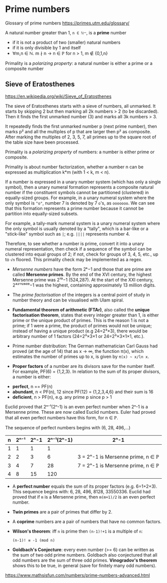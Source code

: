 # Prime numbers

Glossary of prime numbers
https://primes.utm.edu/glossary/


A natural number greater than 1, `n ∈ ℕᐩᐩ`, is a **prime** number
- if it is not a product of two (smaller) natural numbers
- if it is only divisible by 1 and itself
- ∀m,n ∈ ℕ. m ∤ n -> n ∈ ℙ    for n > 1, m ∉ {0,1,n}

Primality is a *polarizing property*: a natural number is either a prime or a composite number 



## Sieve of Eratosthenes

https://en.wikipedia.org/wiki/Sieve_of_Eratosthenes

The sieve of Eratosthenes starts with a sieve of numbers, all unmarked. It starts by skipping 2 but then marking all 2k numbers > 2 (to be discarded). Then it finds the first unmarked number (3) and marks all 3k numbers > 3.

It repeatedly finds the first unmarked number p (next prime number), then marks p² and all the multiples of p that are larger then p² as composite. After marking the multiples of 2, 3, 5, 7, all primes up to the square root of the table size have been processed.


Primality is a *polarizing property* of numbers: a number is either prime or composite.

Primality is about number factorization, whether a number n can be expressed as multiplication k*m (with 1 < k, m < n).

If a number is expressed in a unary number system (which has only a single symbol), then a unary numeral formation represents a composite natural number if the constituent symbols cannot be partitioned (clustered) in equally-sized groups. For example, in a unary numeral system where the only symbol is `"o"`, number 7 is denoted by 7 `o`'s, as `ooooooo`. We can see that this formation represents a prime number because it cannot be partition into equally-sized subsets.


For example, a tally-mark numeral system is a unary numeral system where the only symbol is usually denoted by a "tally", which is a bar-like or a "stick-like" symbol such as `|`; e.g. `||||` represents number 4.


Therefore, to see whether a number is prime, convert it into a unary numeral representation, then check if a sequence of the symbol can be clustered into equal groups of 2; if not, check for groups of 3, 4, 5, etc., up to `√n` floored. This primality check may be implemented as a regex.



* *Mersenne numbers* have the form 2ᵏ−1 and those that are prime are called **Mersenne primes**. By the end of the XVI century, the highest Mersenne prime was 2¹⁹−1 (524,287). At the start of the XXI century, 2⁴²¹¹²⁶⁰⁹−1 was the highest, containing approximately 13 million digits.

* The *prime factorisation* of the integers is a central point of study in number theory and can be visualised with Ulam spiral.

* **Fundamental theorem of arithmetic (FTAr)**, also called the **unique factorisation theorem**, states that every integer greater than 1, is either prime or the unique product of primes. This is the reason 1 is not a prime; if 1 were a prime, the product of primes would not be unique; instead of having a unique product (e.g 24=2³×3), there would be arbitrary number of 1 factors (24=2³×3×1 or 24=2³×3×1×1, etc.).

* Prime number distribution: The German mathematician Carl Gauss had proved (at the age of 14) that as x → ∞, the function π(x), which estimates the number of primes up to x, is given by `π(x) ~ x/ln x`.

* **Proper factors** of a number are its divisors save for the number itself. For example, PF(6) = {1,2,3}. In relation to the sum of its proper divisors, a number is either:
- **perfect**, n == PF(n)
- **abundant**, n < PF(n), 12 since PF(12) = {1,2,3,4,6} and their sum is 16
- **deficient**, n > PF(n), e.g. any prime p since p > 1


Euclid proved that 2ⁿ⁻¹(2ⁿ-1) is an even perfect number when 2ⁿ-1 is a Mersenne prime. These are now called Euclid numbers. Euler had proved that all even perfect numbers have this form, for n ∈ ℙ.

The sequence of perfect numbers begins with (6, 28, 496,...)

n | 2ⁿ⁻¹ | 2ⁿ-1 | 2ⁿ⁻¹(2ⁿ-1) | 2ⁿ-1
--|------|------|------------|----------
1 | 1    | 1    |   1        | 
2 | 2    | 3    |   6        | 3 = 2ⁿ-1 is Mersenne prime, n ∈ ℙ
3 | 4    | 7    |  28        | 7 = 2ⁿ-1 is Mersenne prime, n ∈ ℙ
4 | 8    | 15   | 120        | 



* A **perfect number** equals the sum of its proper factors (e.g. 6=1+2+3). This sequence begins with: 6, 28, 496, 8128, 33550336. Euclid had proved that if `m` is a Mersenne prime, then `m(m+1)/2` is an even perfect number.

* **Twin primes** are a pair of primes that differ by 2.

* A **coprime** numbers are a pair of numbers that have no common factors.

* **Wilson's theorem**: iff `n` is prime then `(n-1)!+1` is a multiple of `n`:

    `(n-1)! ≡ -1 (mod n)`

* **Goldbach's Conjecture**: every even number (>= 6) can be written as the sum of two odd prime numbers. Goldbach also conjectured that all odd numbers are the sum of three odd primes. **Vinogradov's theorem** shows this to be true, in general (save for finitely many odd numbers).




https://www.mathsisfun.com/numbers/prime-numbers-advanced.html
